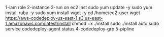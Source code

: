 1-iam role
2-instance
3-run on ec2 inst
sudo yum update -y
sudo yum install ruby -y
sudo yum install wget -y
cd /home/ec2-user
wget https://aws-codedeploy-us-east-1.s3.us-east-1.amazonaws.com/latest/install
chmod +x ./install
sudo ./install auto
sudo service codedeploy-agent status
4-codedeploy-grp
5-pipline
